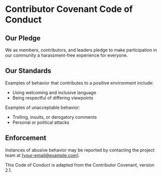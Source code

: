 # Contributor Covenant Code of Conduct

## Our Pledge

We as members, contributors, and leaders pledge to make participation in our community a harassment-free experience for everyone.

## Our Standards

Examples of behavior that contributes to a positive environment include:

- Using welcoming and inclusive language
- Being respectful of differing viewpoints

Examples of unacceptable behavior:

- Trolling, insults, or derogatory comments
- Personal or political attacks

## Enforcement

Instances of abusive behavior may be reported by contacting the project team at [your-email@example.com].

This Code of Conduct is adapted from the Contributor Covenant, version 2.1.
